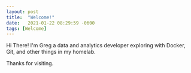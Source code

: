 ```yaml
---
layout: post
title:  "Welcome!"
date:   2021-01-22 08:29:59 -0600
tags: [Welcome]
---
```


Hi There! I'm Greg a data and analytics developer exploring with Docker, Git, and other things in my homelab.

Thanks for visiting.